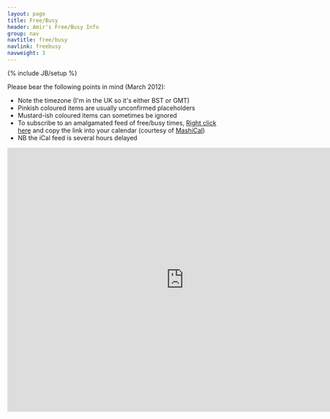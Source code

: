 ```yaml
---
layout: page
title: Free/Busy
header: Amir's Free/Busy Info
group: nav
navtitle: free/busy
navlink: freebusy
navweight: 3
---
```

{% include JB/setup %}

Please bear the following points in mind (March 2012):

- Note the timezone (I'm in the UK so it's either BST or GMT)
- Pinkish coloured items are usually unconfirmed placeholders
- Mustard-ish coloured items can sometimes be ignored
- To subscribe to an amalgamated feed of free/busy times, [Right click here][] and copy the link into your calendar (courtesy of [MashiCal])
- NB the iCal feed is several hours delayed

[Right click here]: http://www.mashical.com/cal.ics?id=34df5231-84c6-475b-981e-6370459a84fb
[MashiCal]: http://www.mashical.com

<!--
<ul>
<li>Note the timezone (currently British Summer Time)</li>
<li> <span style="background-color: #fa6396; color: white;">Unfiled</span> items are usually unconfirmed placeholders</li>
<li> <span style="background-color: #e5c40b; color: white;">Other</span> items can sometimes be ignored</li>
<li>To subscribe to an amalgamated feed of free/busy times, <a href="http://www.mashical.com/cal.ics?id=34df5231-84c6-475b-981e-6370459a84fb">Right click here</a> and copy the link into your calendar (courtesy of <a href="http://www.mashical.com">MashiCal</a>) </li>
<li>NB the iCal feed is several hours delayed</li>
</ul>
-->

<iframe width="800" height="600" scrolling="no" frameborder="0" src="https://www.google.com/calendar/embed?title=Free%2FBusy%20info&amp;showCalendars=0&amp;mode=WEEK&amp;height=600&amp;wkst=1&amp;bgcolor=%23f5f4ee&amp;src=idh2t9fkiq1ouil8rpaee576o4%40group.calendar.google.com&amp;color=%23BE6D00&amp;src=l2nmuggjila5if41pb4ba0vu9c%40group.calendar.google.com&amp;color=%230D7813&amp;src=n094q6ajrvkeegg3ajus2tdqnk%40group.calendar.google.com&amp;color=%23AB8B00&amp;src=dh6mb1455vb13bieokfvfehnu8%40group.calendar.google.com&amp;color=%232952A3&amp;src=17q267elg9aovl05dq99gj7qfo%40group.calendar.google.com&amp;color=%23A32929&amp;src=etamod5b69vhgs529ipmo4bp9k%40group.calendar.google.com&amp;color=%23B1365F&amp;src=5d3s6k537rjaa2lj37u6r98sq8%40group.calendar.google.com&amp;color=%23711616&amp;ctz=Europe%2FLondon"></iframe>